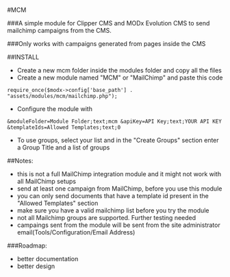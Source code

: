#MCM

###A simple module for Clipper CMS and MODx Evolution CMS to send mailchimp campaigns from the CMS.

###Only works with campaigns generated from pages inside the CMS

##INSTALL
- Create a new mcm folder inside the modules folder and copy all the files
- Create a new module named "MCM" or "MailChimp" and paste this code 
```
require_once($modx->config['base_path'] . "assets/modules/mcm/mailchimp.php");
```
- Configure the module with 
```
&moduleFolder=Module Folder;text;mcm &apiKey=API Key;text;YOUR API KEY &templateIds=Allowed Templates;text;0
```
- To use groups, select your list and in the "Create Groups" section enter a Group Title and a list of groups

##Notes:
- this is not a full MailChimp integration module and it might not work with all MailChimp setups
- send at least one campaign from MailChimp, before you use this module
- you can only send documents that have a template id present in the "Allowed Templates" section
- make sure you have a valid mailchimp list before you try the module
- not all Mailchimp groups are supported. Further testing needed
- campaings sent from the module will be sent from the site administrator email(Tools/Configuration/Email Address)

###Roadmap:
- better documentation
- better design
